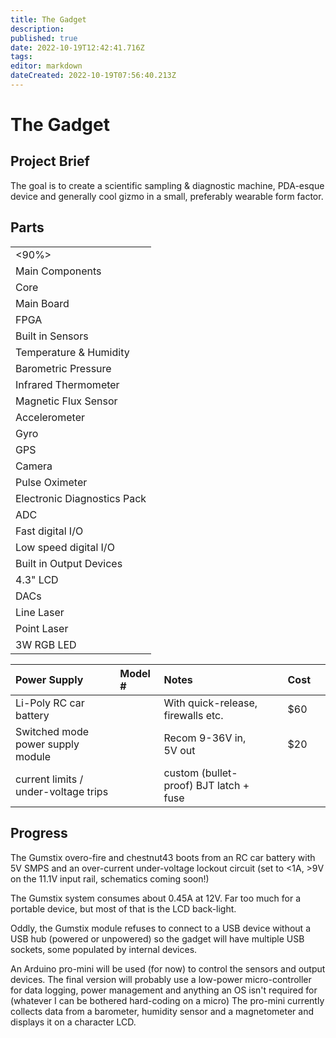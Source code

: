 ```yaml
---
title: The Gadget
description: 
published: true
date: 2022-10-19T12:42:41.716Z
tags: 
editor: markdown
dateCreated: 2022-10-19T07:56:40.213Z
---
```


# The Gadget

## Project Brief

The goal is to create a scientific sampling & diagnostic machine, PDA-esque device and generally cool gizmo in a small, preferably wearable form factor.

## Parts

|                             |
|-----------------------------|
| \<90%\>                     |
| Main Components             |
| Core                        |
| Main Board                  |
| FPGA                        |
| Built in Sensors            |
| Temperature & Humidity      |
| Barometric Pressure         |
| Infrared Thermometer        |
| Magnetic Flux Sensor        |
| Accelerometer               |
| Gyro                        |
| GPS                         |
| Camera                      |
| Pulse Oximeter              |
| Electronic Diagnostics Pack |
| ADC                         |
| Fast digital I/O            |
| Low speed digital I/O       |
| Built in Output Devices     |
| 4.3" LCD                    |
| DACs                        |
| Line Laser                  |
| Point Laser                 |
| 3W RGB LED                  |

| Power Supply                         | Model \# | Notes                                  |     |     | Cost |     |
|:-------------------------------------|:---------|:---------------------------------------|-----|-----|------|-----|
| Li-Poly RC car battery               |          | With quick-release, firewalls etc.     |     |     | \$60 |     |
| Switched mode power supply module    |          | Recom 9-36V in, 5V out                 |     |     | \$20 |     |
| current limits / under-voltage trips |          | custom (bullet-proof) BJT latch + fuse |     |     |      |     |

## Progress

The Gumstix overo-fire and chestnut43 boots from an RC car battery with 5V SMPS and an over-current under-voltage lockout circuit (set to \<1A, \>9V on the 11.1V input rail, schematics coming soon!)

The Gumstix system consumes about 0.45A at 12V. Far too much for a portable device, but most of that is the LCD back-light.

Oddly, the Gumstix module refuses to connect to a USB device without a USB hub (powered or unpowered) so the gadget will have multiple USB sockets, some populated by internal devices.

An Arduino pro-mini will be used (for now) to control the sensors and output devices. The final version will probably use a low-power micro-controller for data logging, power management and anything an OS isn't required for (whatever I can be bothered hard-coding on a micro) The pro-mini currently collects data from a barometer, humidity sensor and a magnetometer and displays it on a character LCD.
